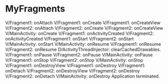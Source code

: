 # MyFragments
V/Fragment1: onAttach
V/Fragment1: onCreate
V/Fragment1: onCreateView
V/Fragment2: onAttach
V/Fragment2: onCreate
V/Fragment2: onCreateView
V/MainActivity: onCreate
V/Fragment1: onActivityCreated
V/Fragment2: onActivityCreated
V/Fragment1: onStart
V/Fragment2: onStart
V/MainActivity: onStart
V/MainActivity: onResume
V/Fragment1: onResume
V/Fragment2: onResume
D/ActivityThreadInjector: clearCachedDrawables.
V/Fragment1: onPause
V/Fragment2: onPause
V/MainActivity: onPause
V/Fragment1: onStop
V/Fragment2: onStop
V/MainActivity: onStop
V/Fragment1: onDestroyView
V/Fragment1: onDestroy
V/Fragment1: onDetach
V/Fragment2: onDestroyView
V/Fragment2: onDestroy
V/Fragment2: onDetach
V/MainActivity: onDestroy
Application terminated.
